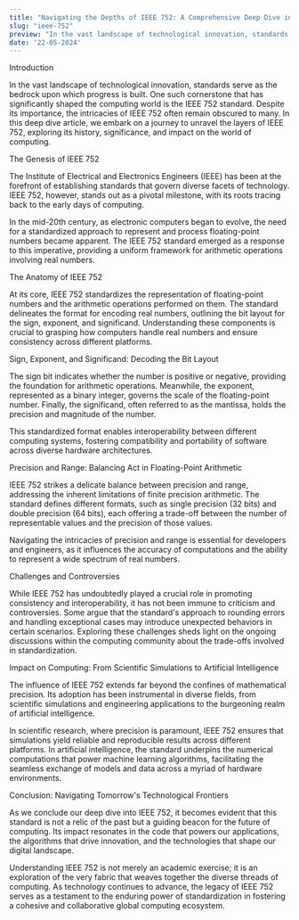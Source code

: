 ```yaml
---
title: "Navigating the Depths of IEEE 752: A Comprehensive Deep Dive into the Standard that Shaped Computing"
slug: "ieee-752"
preview: "In the vast landscape of technological innovation, standards serve as the bedrock upon which progress is built."
date: '22-05-2024'
---
```


Introduction

In the vast landscape of technological innovation, standards serve as the bedrock upon which progress is built. One such cornerstone that has significantly shaped the computing world is the IEEE 752 standard. Despite its importance, the intricacies of IEEE 752 often remain obscured to many. In this deep dive article, we embark on a journey to unravel the layers of IEEE 752, exploring its history, significance, and impact on the world of computing.

The Genesis of IEEE 752

The Institute of Electrical and Electronics Engineers (IEEE) has been at the forefront of establishing standards that govern diverse facets of technology. IEEE 752, however, stands out as a pivotal milestone, with its roots tracing back to the early days of computing.

In the mid-20th century, as electronic computers began to evolve, the need for a standardized approach to represent and process floating-point numbers became apparent. The IEEE 752 standard emerged as a response to this imperative, providing a uniform framework for arithmetic operations involving real numbers.

The Anatomy of IEEE 752

At its core, IEEE 752 standardizes the representation of floating-point numbers and the arithmetic operations performed on them. The standard delineates the format for encoding real numbers, outlining the bit layout for the sign, exponent, and significand. Understanding these components is crucial to grasping how computers handle real numbers and ensure consistency across different platforms.

Sign, Exponent, and Significand: Decoding the Bit Layout

The sign bit indicates whether the number is positive or negative, providing the foundation for arithmetic operations. Meanwhile, the exponent, represented as a binary integer, governs the scale of the floating-point number. Finally, the significand, often referred to as the mantissa, holds the precision and magnitude of the number.

This standardized format enables interoperability between different computing systems, fostering compatibility and portability of software across diverse hardware architectures.

Precision and Range: Balancing Act in Floating-Point Arithmetic

IEEE 752 strikes a delicate balance between precision and range, addressing the inherent limitations of finite precision arithmetic. The standard defines different formats, such as single precision (32 bits) and double precision (64 bits), each offering a trade-off between the number of representable values and the precision of those values.

Navigating the intricacies of precision and range is essential for developers and engineers, as it influences the accuracy of computations and the ability to represent a wide spectrum of real numbers.

Challenges and Controversies

While IEEE 752 has undoubtedly played a crucial role in promoting consistency and interoperability, it has not been immune to criticism and controversies. Some argue that the standard's approach to rounding errors and handling exceptional cases may introduce unexpected behaviors in certain scenarios. Exploring these challenges sheds light on the ongoing discussions within the computing community about the trade-offs involved in standardization.

Impact on Computing: From Scientific Simulations to Artificial Intelligence

The influence of IEEE 752 extends far beyond the confines of mathematical precision. Its adoption has been instrumental in diverse fields, from scientific simulations and engineering applications to the burgeoning realm of artificial intelligence.

In scientific research, where precision is paramount, IEEE 752 ensures that simulations yield reliable and reproducible results across different platforms. In artificial intelligence, the standard underpins the numerical computations that power machine learning algorithms, facilitating the seamless exchange of models and data across a myriad of hardware environments.

Conclusion: Navigating Tomorrow's Technological Frontiers

As we conclude our deep dive into IEEE 752, it becomes evident that this standard is not a relic of the past but a guiding beacon for the future of computing. Its impact resonates in the code that powers our applications, the algorithms that drive innovation, and the technologies that shape our digital landscape.

Understanding IEEE 752 is not merely an academic exercise; it is an exploration of the very fabric that weaves together the diverse threads of computing. As technology continues to advance, the legacy of IEEE 752 serves as a testament to the enduring power of standardization in fostering a cohesive and collaborative global computing ecosystem.
